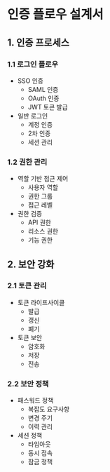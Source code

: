 # 인증 플로우 설계서

## 1. 인증 프로세스

### 1.1 로그인 플로우
- SSO 인증
  - SAML 인증
  - OAuth 인증
  - JWT 토큰 발급
- 일반 로그인
  - 계정 인증
  - 2차 인증
  - 세션 관리

### 1.2 권한 관리
- 역할 기반 접근 제어
  - 사용자 역할
  - 권한 그룹
  - 접근 레벨
- 권한 검증
  - API 권한
  - 리소스 권한
  - 기능 권한

## 2. 보안 강화

### 2.1 토큰 관리
- 토큰 라이프사이클
  - 발급
  - 갱신
  - 폐기
- 토큰 보안
  - 암호화
  - 저장
  - 전송

### 2.2 보안 정책
- 패스워드 정책
  - 복잡도 요구사항
  - 변경 주기
  - 이력 관리
- 세션 정책
  - 타임아웃
  - 동시 접속
  - 잠금 정책 
